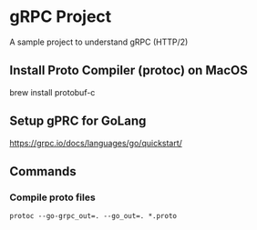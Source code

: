 # gRPC Project
A sample project to understand gRPC (HTTP/2)

## Install Proto Compiler (protoc) on MacOS
brew install protobuf-c

## Setup gPRC for GoLang
https://grpc.io/docs/languages/go/quickstart/

## Commands
### Compile proto files
```shell
protoc --go-grpc_out=. --go_out=. *.proto
```
